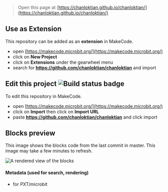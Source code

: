 
> Open this page at [https://chanloktian.github.io/chanloktian/](https://chanloktian.github.io/chanloktian/)

## Use as Extension

This repository can be added as an **extension** in MakeCode.

* open [https://makecode.microbit.org/](https://makecode.microbit.org/)
* click on **New Project**
* click on **Extensions** under the gearwheel menu
* search for **https://github.com/chanloktian/chanloktian** and import

## Edit this project ![Build status badge](https://github.com/chanloktian/chanloktian/workflows/MakeCode/badge.svg)

To edit this repository in MakeCode.

* open [https://makecode.microbit.org/](https://makecode.microbit.org/)
* click on **Import** then click on **Import URL**
* paste **https://github.com/chanloktian/chanloktian** and click import

## Blocks preview

This image shows the blocks code from the last commit in master.
This image may take a few minutes to refresh.

![A rendered view of the blocks](https://github.com/chanloktian/chanloktian/raw/master/.github/makecode/blocks.png)

#### Metadata (used for search, rendering)

* for PXT/microbit
<script src="https://makecode.com/gh-pages-embed.js"></script><script>makeCodeRender("{{ site.makecode.home_url }}", "{{ site.github.owner_name }}/{{ site.github.repository_name }}");</script>
